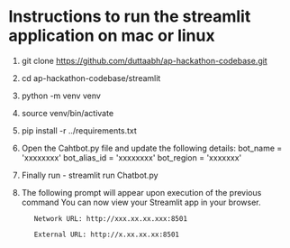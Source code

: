 # Instructions to run the streamlit application on mac or linux
1. git clone https://github.com/duttaabh/ap-hackathon-codebase.git
2. cd ap-hackathon-codebase/streamlit
3. python -m venv venv
4. source venv/bin/activate
5. pip install -r ../requirements.txt
6. Open the Cahtbot.py file and update the following details:
      bot_name = 'xxxxxxxx'
      bot_alias_id = 'xxxxxxxx'
      bot_region = 'xxxxxxx'
7. Finally run - streamlit run Chatbot.py
8. The following prompt will appear upon execution of the previous command
      You can now view your Streamlit app in your browser.

          Network URL: http://xxx.xx.xx.xxx:8501

          External URL: http://x.xx.xx.xx:8501
